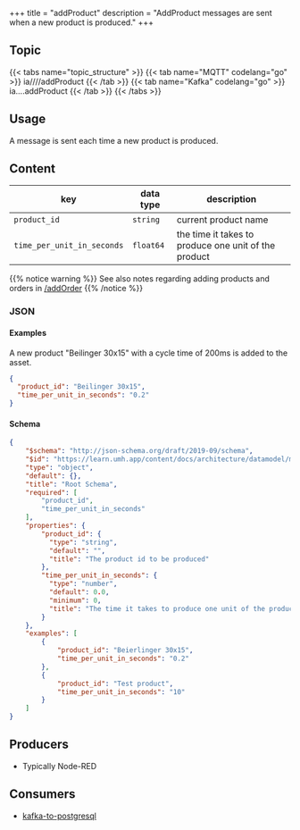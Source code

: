 +++
title = "addProduct"
description = "AddProduct messages are sent when a new product is produced."
+++

## Topic

{{< tabs name="topic_structure" >}}
{{< tab name="MQTT" codelang="go" >}}
ia/<customerID>/<location>/<AssetID>/addProduct
{{< /tab >}}
{{< tab name="Kafka" codelang="go" >}}
ia.<customerID>.<location>.<AssetID>.addProduct
{{< /tab >}}
{{< /tabs >}}

## Usage

A message is sent each time a new product is produced.

## Content

| key                        | data type | description                                          |
|----------------------------|-----------|------------------------------------------------------|
| `product_id`               | `string`  | current product name                                 |
| `time_per_unit_in_seconds` | `float64` | the time it takes to produce one unit of the product |


{{% notice warning %}}
See also notes regarding adding products and orders in [/addOrder](/docs/architecture/datamodel/messages/addorder)
{{% /notice %}}

### JSON

#### Examples

A new product "Beilinger 30x15" with a cycle time of 200ms is added to the asset.
```json
{
  "product_id": "Beilinger 30x15",
  "time_per_unit_in_seconds": "0.2"
}
```

#### Schema

```json
{
    "$schema": "http://json-schema.org/draft/2019-09/schema",
    "$id": "https://learn.umh.app/content/docs/architecture/datamodel/messages/scrapCount.json",
    "type": "object",
    "default": {},
    "title": "Root Schema",
    "required": [
        "product_id",
        "time_per_unit_in_seconds"
    ],
    "properties": {
        "product_id": {
          "type": "string",
          "default": "",
          "title": "The product id to be produced"
        },
        "time_per_unit_in_seconds": {
          "type": "number",
          "default": 0.0,
          "minimum": 0,
          "title": "The time it takes to produce one unit of the product"
        }
    },
    "examples": [
        {
            "product_id": "Beierlinger 30x15",
            "time_per_unit_in_seconds": "0.2"
        },
        {
            "product_id": "Test product",
            "time_per_unit_in_seconds": "10"
        }
    ]
}
```

## Producers

- Typically Node-RED

## Consumers

- [kafka-to-postgresql](/docs/architecture/microservices/core/kafka-to-postgresql)

